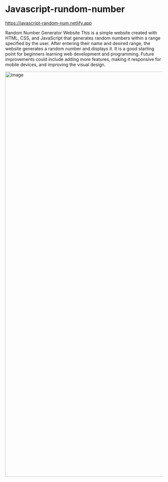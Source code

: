 # Javascript-rundom-number
https://javascript-random-num.netlify.app

Random Number Generator Website
This is a simple website created with HTML, CSS, and JavaScript that generates random numbers within a range specified by the user. After entering their name and desired range, the website generates a random number and displays it. It is a good starting point for beginners learning web development and programming. Future improvements could include adding more features, making it responsive for mobile devices, and improving the visual design.

<img width="1298" alt="image" src="https://user-images.githubusercontent.com/113255469/233885007-71213fef-f9bb-496e-bc09-477c72ed50a5.png">
